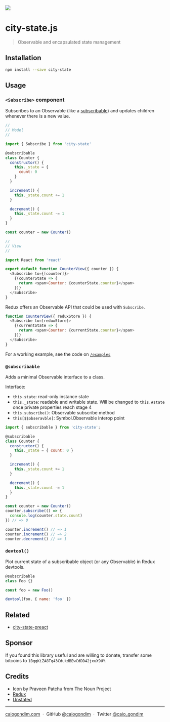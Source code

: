 <img src="https://file-erjgqauviw.now.sh">

# city-state.js

> Observable and encapsulated state management

## Installation

```bash
npm install --save city-state
```

## Usage

### `<Subscribe>` component

Subscribes to an Observable (like a [subscribable](#subscribable)) and updates
children whenever there is a new value.

```js
//
// Model
//

import { Subscribe } from 'city-state'

@subscribable
class Counter {
  constructor() {
    this._state = {
      count: 0
    }
  }

  increment() {
    this._state.count += 1
  }

  decrement() {
    this._state.count -= 1
  }
}

const counter = new Counter()

//
// View
//

import React from 'react'

export default function CounterView({ counter }) {
  <Subscribe to={[counter]}>
    {(counterState => {
      return <span>Counter: {counterState.counter}</span>
    })}
  </Subscribe>
}
```

Redux offers an Observable API that could be used with `Subscribe`.

```js
function CounterView({ reduxStore }) {
  <Subscribe to=[reduxStore]>
    {(currentState => {
      return <span>Counter: {currentState.counter}</span>
    })}
  </Subscribe>
}
```

For a working example, see the code on [`/examples`](/examples/index.js)

### `@subscribable`

Adds a minimal Observable interface to a class.

Interface:

- `this.state`: read-only instance state
- `this._state`: readable and writable state. Will be changed to `this.#state` once private properties reach stage 4
- `this.subscribe()`: Observable subscribe method
- `this[$$obseravble]`: Symbol.Observable interop point

```js
import { subscribable } from 'city-state';

@subscribable
class Counter {
  constructor() {
    this._state = { count: 0 }
  }

  increment() {
    this._state.count += 1
  }

  decrement() {
    this._state.count -= 1
  }
}

const counter = new Counter()
counter.subscribe(() => {
  console.log(counter.state.count)
}) // => 0

counter.increment() // => 1
counter.increment() // => 2
counter.decrement() // => 1
```

### `devtool()`

Plot current state of a subscribable object (or any Observable) in Redux devtools.

```js
@subscribable
class Foo {}

const foo = new Foo()

devtool(foo, { name: 'foo' })
```

## Related
- [city-state-preact](https://github.com/caiogondim/city-state-preact.js)

## Sponsor

If you found this library useful and are willing to donate, transfer some
bitcoins to `1BqqKiZA8Tq43CdukdBEwCdDD42jxuX9UY`.

## Credits

- Icon by Praveen Patchu from The Noun Project
- [Redux](https://github.com/reduxjs/redux)
- [Unstated](https://github.com/jamiebuilds/unstated)

---

[caiogondim.com](https://caiogondim.com) &nbsp;&middot;&nbsp;
GitHub [@caiogondim](https://github.com/caiogondim) &nbsp;&middot;&nbsp;
Twitter [@caio_gondim](https://twitter.com/caio_gondim)
